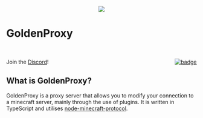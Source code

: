 <p align="center">
    <image src="assets/GoldBlock.png">
    <h1>GoldenProxy</h1>
</p>

<br>

Join the [Discord](https://discord.gg/fCzZb5p9F7)! <span style="float:right"><a href="https://discord.gg/fCzZb5p9F7">![badge](https://img.shields.io/static/v1.svg?label=OFFICIAL&message=DISCORD&color=blue&logo=discord&style=for-the-badge)</a></style>

## What is GoldenProxy?

GoldenProxy is a proxy server that allows you to modify your connection to a minecraft server, mainly through the use of plugins. It is written in TypeScript and utilises [node-minecraft-protocol](https://www.npmjs.com/package/minecraft-protocol).